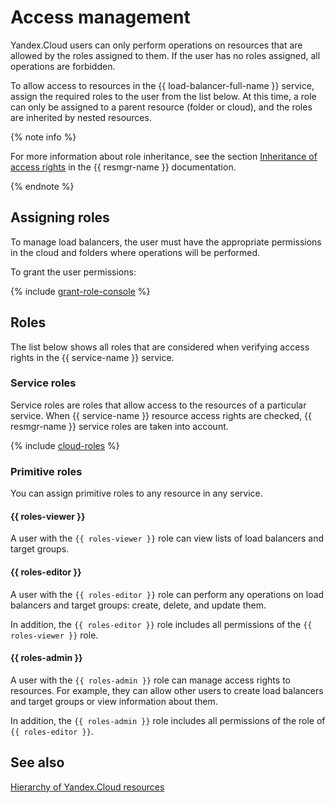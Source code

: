 # Access management

Yandex.Cloud users can only perform operations on resources that are allowed by the roles assigned to them. If the user has no roles assigned, all operations are forbidden.

To allow access to resources in the {{ load-balancer-full-name }} service, assign the required roles to the user from the list below. At this time, a role can only be assigned to a parent resource (folder or cloud), and the roles are inherited by nested resources.

{% note info %}

For more information about role inheritance, see the section [Inheritance of access rights](../../resource-manager/concepts/resources-hierarchy.md#access-rights-inheritance) in the {{ resmgr-name }} documentation.

{% endnote %}

## Assigning roles

To manage load balancers, the user must have the appropriate permissions in the cloud and folders where operations will be performed.

To grant the user permissions:

{% include [grant-role-console](../../_includes/grant-role-console.md) %}

## Roles

The list below shows all roles that are considered when verifying access rights in the {{ service-name }} service.

### Service roles

Service roles are roles that allow access to the resources of a particular service. When {{ service-name }} resource access rights are checked, {{ resmgr-name }} service roles are taken into account.

{% include [cloud-roles](../../_includes/cloud-roles.md) %}

### Primitive roles

You can assign primitive roles to any resource in any service.

#### {{ roles-viewer }}

A user with the `{{ roles-viewer }}` role can view lists of load balancers and target groups.

#### {{ roles-editor }}

A user with the `{{ roles-editor }}` role can perform any operations on load balancers and target groups: create, delete, and update them.

In addition, the `{{ roles-editor }}` role includes all permissions of the `{{ roles-viewer }}` role.

#### {{ roles-admin }}

A user with the `{{ roles-admin }}` role can manage access rights to resources. For example, they can allow other users to create load balancers and target groups or view information about them.

In addition, the `{{ roles-admin }}` role includes all permissions of the role of `{{ roles-editor }}`.

## See also

[Hierarchy of Yandex.Cloud resources](../../resource-manager/concepts/resources-hierarchy.md)


